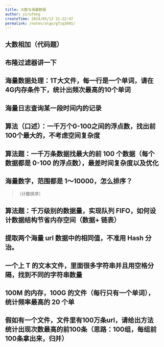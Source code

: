 ```yaml
---
title: 大数与海量数据
author: yirufeng
createTime: 2024/05/13 21:22:47
permalink: /notes/algo/g7iq3601/
---
```



## 大数相加（代码题）


## 布隆过滤器讲一下


## 海量数据处理：1T大文件，每一行是一个单词，请在4G内存条件下，统计出频次最高的10个单词

## 海量日志查询某一段时间内的记录
## 算法（口述）：一千万个0-100之间的浮点数，找出前100个最大的，不考虑空间复杂度

## 算法题：一千万条数据找最大的前 100 个数据（每个数据都是 0-100 的浮点数），最差时间复杂度以及优化
## 海量数字，范围都是 1～10000，怎么排序？
>（计数排序）

## 算法题：千万级别的数据量，实现队列 FIFO，如何设计数据结构节省内存空间（数据+ 链表）
## 提取两个海量 url 数据中的相同值，不准用 Hash 分治。
## 一个上 T 的文本文件，里面很多字符串并且用空格分隔，找到不同的字符串数量

## 100M 的内存，100G 的文件（每行只有一个单词），统计频率最高的 20 个单

## 假如有一个文件，文件里有100万条url，请给出方法统计出现次数最高的前100条（思路：100组，每组前100条拿出来，归并）

